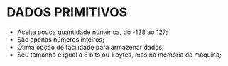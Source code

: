 # DADOS PRIMITIVOS

- Aceita pouca quantidade numérica, do -128 ao 127;
- São apenas números inteiros;
- Ótima opção de facilidade para armazenar dados;
- Seu tamanho é igual a 8 bits ou 1 bytes, mas na memória da máquina;
